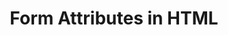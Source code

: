 ---
id: form-attributes
title: Form Attributes in HTML
sidebar_label: Form Attributes
sidebar_position: 3
tags: [html, web-development, form-attributes, forms]
description: In this tutorial, you will learn about form attributes in HTML. Form attributes define the appearance, behavior, and structure of forms on web pages.
---